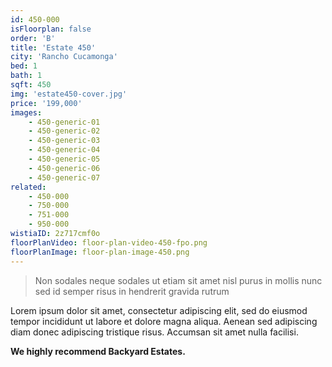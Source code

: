 ```yaml
---
id: 450-000
isFloorplan: false
order: 'B'
title: 'Estate 450'
city: 'Rancho Cucamonga'
bed: 1
bath: 1
sqft: 450
img: 'estate450-cover.jpg'
price: '199,000'
images:
    - 450-generic-01
    - 450-generic-02
    - 450-generic-03
    - 450-generic-04
    - 450-generic-05
    - 450-generic-06
    - 450-generic-07
related:
    - 450-000
    - 750-000
    - 751-000
    - 950-000
wistiaID: 2z717cmf0o
floorPlanVideo: floor-plan-video-450-fpo.png
floorPlanImage: floor-plan-image-450.png
---
```


> Non sodales neque sodales ut etiam sit amet nisl purus in mollis nunc sed id semper risus in hendrerit gravida rutrum

Lorem ipsum dolor sit amet, consectetur adipiscing elit, sed do eiusmod tempor incididunt ut labore et dolore magna aliqua. Aenean sed adipiscing diam donec adipiscing tristique risus. Accumsan sit amet nulla facilisi.

**We highly recommend Backyard Estates.**
